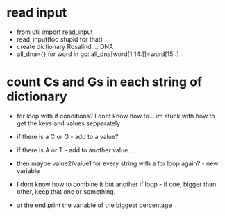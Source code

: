 # read input
- from util import read_input
- read_input(too stupid for that)
- create dictionary Rosalind...: DNA
- all_dna={}
for word in gc:
    all_dna[word[1:14:]]=word[15::]

# count Cs and Gs in each string of dictionary
- for loop with if conditions? I dont know how to... im stuck with how to get the keys and values sepparately
- if there is a C or G - add to a value?
- if there is A or T - add to another value...

- then maybe value2/value1 for every string with a for loop again? - new variable
- I dont know how to combine it but another if loop - if one, bigger than other, keep that one or something.
- at the end print the variable of the biggest percentage